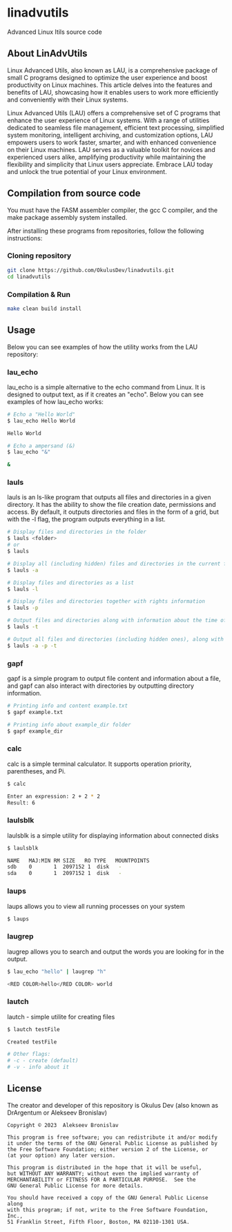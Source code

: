 # linadvutils
Advanced Linux Itils source code

## About LinAdvUtils
Linux Advanced Utils, also known as LAU, is a comprehensive package of small C programs designed to optimize the user experience and boost productivity on Linux machines. This article delves into the features and benefits of LAU, showcasing how it enables users to work more efficiently and conveniently with their Linux systems.

Linux Advanced Utils (LAU) offers a comprehensive set of C programs that enhance the user experience of Linux systems. With a range of utilities dedicated to seamless file management, efficient text processing, simplified system monitoring, intelligent archiving, and customization options, LAU empowers users to work faster, smarter, and with enhanced convenience on their Linux machines. LAU serves as a valuable toolkit for novices and experienced users alike, amplifying productivity while maintaining the flexibility and simplicity that Linux users appreciate. Embrace LAU today and unlock the true potential of your Linux environment.

## Compilation from source code
You must have the FASM assembler compiler, the gcc C compiler, and the make package assembly system installed.

After installing these programs from repositories, follow the following instructions:

### Cloning repository

```bash
git clone https://github.com/OkulusDev/linadvutils.git
cd linadvutils
```

### Compilation & Run

```bash
make clean build install
```

## Usage
Below you can see examples of how the utility works from the LAU repository:

### lau_echo
lau_echo is a simple alternative to the echo command from Linux. It is designed to output text, as if it creates an "echo". Below you can see examples of how lau_echo works:

```bash
# Echo a "Hello World"
$ lau_echo Hello World

Hello World

# Echo a ampersand (&)
$ lau_echo "&"

&
```

### lauls
lauls is an ls-like program that outputs all files and directories in a given directory. It has the ability to show the file creation date, permissions and access. By default, it outputs directories and files in the form of a grid, but with the -l flag, the program outputs everything in a list.

```bash
# Display files and directories in the folder
$ lauls <folder>
# or
$ lauls

# Display all (including hidden) files and directories in the current folder
$ lauls -a

# Display files and directories as a list
$ lauls -l

# Display files and directories together with rights information
$ lauls -p

# Output files and directories along with information about the time of change
$ lauls -t

# Output all files and directories (including hidden ones), along with permissions and modification time information
$ lauls -a -p -t
```

### gapf
gapf is a simple program to output file content and information about a file, and gapf can also interact with directories by outputting directory information.

```bash
# Printing info and content example.txt
$ gapf example.txt

# Printing info about example_dir folder
$ gapf example_dir
```

### calc
calc is a simple terminal calculator. It supports operation priority, parentheses, and Pi.

```bash
$ calc

Enter an expression: 2 + 2 * 2
Result: 6
```

### laulsblk
laulsblk is a simple utility for displaying information about connected disks

```bash
$ laulsblk

NAME   MAJ:MIN RM SIZE   RO TYPE   MOUNTPOINTS
sdb    0       1  2097152 1  disk   -
sda    0       1  2097152 1  disk   -
```

### laups
laups allows you to view all running processes on your system

```bash
$ laups
```

### laugrep
laugrep allows you to search and output the words you are looking for in the output.

```bash
$ lau_echo "hello" | laugrep "h"

<RED COLOR>hello</RED COLOR> world
```

### lautch
lautch - simple utilite for creating files

```bash
$ lautch testFile

Created testFile

# Other flags:
# -c - create (default)
# -v - info about it
```

## License

The creator and developer of this repository is Okulus Dev (also known as DrArgentum or Alekseev Bronislav)

	Copyright © 2023  Alekseev Bronislav

    This program is free software; you can redistribute it and/or modify
    it under the terms of the GNU General Public License as published by
    the Free Software Foundation; either version 2 of the License, or
    (at your option) any later version.

    This program is distributed in the hope that it will be useful,
    but WITHOUT ANY WARRANTY; without even the implied warranty of
    MERCHANTABILITY or FITNESS FOR A PARTICULAR PURPOSE.  See the
    GNU General Public License for more details.

    You should have received a copy of the GNU General Public License along
    with this program; if not, write to the Free Software Foundation, Inc.,
    51 Franklin Street, Fifth Floor, Boston, MA 02110-1301 USA.
